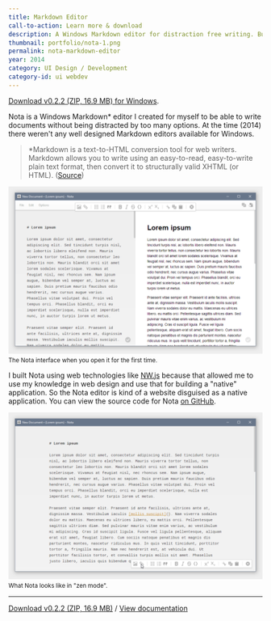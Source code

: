 ```yaml
---
title: Markdown Editor
call-to-action: Learn more & download
description: A Windows Markdown editor for distraction free writing. Built on web technologies.
thumbnail: portfolio/nota-1.png
permalink: nota-markdown-editor
year: 2014
category: UI Design / Development
category-id: ui webdev
---
```


[Download v0.2.2 (ZIP, 16.9 MB) for Windows](/download/nota_0.2.2_setup_and_guide.zip).

Nota is a Windows Markdown* editor I created for myself to be able to write documents without being distracted by too many options. At the time (2014) there weren't any well designed Markdown editors available for Windows.

> \*Markdown is a text-to-HTML conversion tool for web writers. Markdown allows you to write using an easy-to-read, easy-to-write plain text format, then convert it to structurally valid XHTML (or HTML). ([Source](https://daringfireball.net/projects/markdown/))

![screenshot 1](/img/portfolio/nota-1.png) <small>The Nota interface when you open it for the first time.</small>

I built Nota using web technologies like [NW.js](https://nwjs.io/) because that allowed me to use my knowledge in web design and use that for building a "native" application. So the Nota editor is kind of a website disguised as a native application. You can view the source code for Nota [on GitHub](https://github.com/steinvc/Nota).

![screenshot 2](/img/portfolio/nota-2.png) <small>What Nota looks like in "zen mode".</small>

---

[Download v0.2.2 (ZIP, 16.9 MB)](/download/nota_0.2.2_setup_and_guide.zip) / [View documentation](/nota-and-gfm-guide.html)
